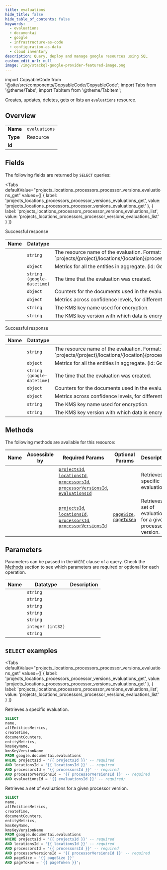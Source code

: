 ```yaml
--- 
title: evaluations
hide_title: false
hide_table_of_contents: false
keywords:
  - evaluations
  - documentai
  - google
  - infrastructure-as-code
  - configuration-as-data
  - cloud inventory
description: Query, deploy and manage google resources using SQL
custom_edit_url: null
image: /img/stackql-google-provider-featured-image.png
---
```


import CopyableCode from '@site/src/components/CopyableCode/CopyableCode';
import Tabs from '@theme/Tabs';
import TabItem from '@theme/TabItem';

Creates, updates, deletes, gets or lists an <code>evaluations</code> resource.

## Overview
<table><tbody>
<tr><td><b>Name</b></td><td><code>evaluations</code></td></tr>
<tr><td><b>Type</b></td><td>Resource</td></tr>
<tr><td><b>Id</b></td><td><CopyableCode code="google.documentai.evaluations" /></td></tr>
</tbody></table>

## Fields

The following fields are returned by `SELECT` queries:

<Tabs
    defaultValue="projects_locations_processors_processor_versions_evaluations_get"
    values={[
        { label: 'projects_locations_processors_processor_versions_evaluations_get', value: 'projects_locations_processors_processor_versions_evaluations_get' },
        { label: 'projects_locations_processors_processor_versions_evaluations_list', value: 'projects_locations_processors_processor_versions_evaluations_list' }
    ]}
>
<TabItem value="projects_locations_processors_processor_versions_evaluations_get">

Successful response

<table>
<thead>
    <tr>
    <th>Name</th>
    <th>Datatype</th>
    <th>Description</th>
    </tr>
</thead>
<tbody>
<tr>
    <td><CopyableCode code="name" /></td>
    <td><code>string</code></td>
    <td>The resource name of the evaluation. Format: `projects/&#123;project&#125;/locations/&#123;location&#125;/processors/&#123;processor&#125;/processorVersions/&#123;processor_version&#125;/evaluations/&#123;evaluation&#125;`</td>
</tr>
<tr>
    <td><CopyableCode code="allEntitiesMetrics" /></td>
    <td><code>object</code></td>
    <td>Metrics for all the entities in aggregate. (id: GoogleCloudDocumentaiV1EvaluationMultiConfidenceMetrics)</td>
</tr>
<tr>
    <td><CopyableCode code="createTime" /></td>
    <td><code>string (google-datetime)</code></td>
    <td>The time that the evaluation was created.</td>
</tr>
<tr>
    <td><CopyableCode code="documentCounters" /></td>
    <td><code>object</code></td>
    <td>Counters for the documents used in the evaluation. (id: GoogleCloudDocumentaiV1EvaluationCounters)</td>
</tr>
<tr>
    <td><CopyableCode code="entityMetrics" /></td>
    <td><code>object</code></td>
    <td>Metrics across confidence levels, for different entities.</td>
</tr>
<tr>
    <td><CopyableCode code="kmsKeyName" /></td>
    <td><code>string</code></td>
    <td>The KMS key name used for encryption.</td>
</tr>
<tr>
    <td><CopyableCode code="kmsKeyVersionName" /></td>
    <td><code>string</code></td>
    <td>The KMS key version with which data is encrypted.</td>
</tr>
</tbody>
</table>
</TabItem>
<TabItem value="projects_locations_processors_processor_versions_evaluations_list">

Successful response

<table>
<thead>
    <tr>
    <th>Name</th>
    <th>Datatype</th>
    <th>Description</th>
    </tr>
</thead>
<tbody>
<tr>
    <td><CopyableCode code="name" /></td>
    <td><code>string</code></td>
    <td>The resource name of the evaluation. Format: `projects/&#123;project&#125;/locations/&#123;location&#125;/processors/&#123;processor&#125;/processorVersions/&#123;processor_version&#125;/evaluations/&#123;evaluation&#125;`</td>
</tr>
<tr>
    <td><CopyableCode code="allEntitiesMetrics" /></td>
    <td><code>object</code></td>
    <td>Metrics for all the entities in aggregate. (id: GoogleCloudDocumentaiV1EvaluationMultiConfidenceMetrics)</td>
</tr>
<tr>
    <td><CopyableCode code="createTime" /></td>
    <td><code>string (google-datetime)</code></td>
    <td>The time that the evaluation was created.</td>
</tr>
<tr>
    <td><CopyableCode code="documentCounters" /></td>
    <td><code>object</code></td>
    <td>Counters for the documents used in the evaluation. (id: GoogleCloudDocumentaiV1EvaluationCounters)</td>
</tr>
<tr>
    <td><CopyableCode code="entityMetrics" /></td>
    <td><code>object</code></td>
    <td>Metrics across confidence levels, for different entities.</td>
</tr>
<tr>
    <td><CopyableCode code="kmsKeyName" /></td>
    <td><code>string</code></td>
    <td>The KMS key name used for encryption.</td>
</tr>
<tr>
    <td><CopyableCode code="kmsKeyVersionName" /></td>
    <td><code>string</code></td>
    <td>The KMS key version with which data is encrypted.</td>
</tr>
</tbody>
</table>
</TabItem>
</Tabs>

## Methods

The following methods are available for this resource:

<table>
<thead>
    <tr>
    <th>Name</th>
    <th>Accessible by</th>
    <th>Required Params</th>
    <th>Optional Params</th>
    <th>Description</th>
    </tr>
</thead>
<tbody>
<tr>
    <td><a href="#projects_locations_processors_processor_versions_evaluations_get"><CopyableCode code="projects_locations_processors_processor_versions_evaluations_get" /></a></td>
    <td><CopyableCode code="select" /></td>
    <td><a href="#parameter-projectsId"><code>projectsId</code></a>, <a href="#parameter-locationsId"><code>locationsId</code></a>, <a href="#parameter-processorsId"><code>processorsId</code></a>, <a href="#parameter-processorVersionsId"><code>processorVersionsId</code></a>, <a href="#parameter-evaluationsId"><code>evaluationsId</code></a></td>
    <td></td>
    <td>Retrieves a specific evaluation.</td>
</tr>
<tr>
    <td><a href="#projects_locations_processors_processor_versions_evaluations_list"><CopyableCode code="projects_locations_processors_processor_versions_evaluations_list" /></a></td>
    <td><CopyableCode code="select" /></td>
    <td><a href="#parameter-projectsId"><code>projectsId</code></a>, <a href="#parameter-locationsId"><code>locationsId</code></a>, <a href="#parameter-processorsId"><code>processorsId</code></a>, <a href="#parameter-processorVersionsId"><code>processorVersionsId</code></a></td>
    <td><a href="#parameter-pageSize"><code>pageSize</code></a>, <a href="#parameter-pageToken"><code>pageToken</code></a></td>
    <td>Retrieves a set of evaluations for a given processor version.</td>
</tr>
</tbody>
</table>

## Parameters

Parameters can be passed in the `WHERE` clause of a query. Check the [Methods](#methods) section to see which parameters are required or optional for each operation.

<table>
<thead>
    <tr>
    <th>Name</th>
    <th>Datatype</th>
    <th>Description</th>
    </tr>
</thead>
<tbody>
<tr id="parameter-evaluationsId">
    <td><CopyableCode code="evaluationsId" /></td>
    <td><code>string</code></td>
    <td></td>
</tr>
<tr id="parameter-locationsId">
    <td><CopyableCode code="locationsId" /></td>
    <td><code>string</code></td>
    <td></td>
</tr>
<tr id="parameter-processorVersionsId">
    <td><CopyableCode code="processorVersionsId" /></td>
    <td><code>string</code></td>
    <td></td>
</tr>
<tr id="parameter-processorsId">
    <td><CopyableCode code="processorsId" /></td>
    <td><code>string</code></td>
    <td></td>
</tr>
<tr id="parameter-projectsId">
    <td><CopyableCode code="projectsId" /></td>
    <td><code>string</code></td>
    <td></td>
</tr>
<tr id="parameter-pageSize">
    <td><CopyableCode code="pageSize" /></td>
    <td><code>integer (int32)</code></td>
    <td></td>
</tr>
<tr id="parameter-pageToken">
    <td><CopyableCode code="pageToken" /></td>
    <td><code>string</code></td>
    <td></td>
</tr>
</tbody>
</table>

## `SELECT` examples

<Tabs
    defaultValue="projects_locations_processors_processor_versions_evaluations_get"
    values={[
        { label: 'projects_locations_processors_processor_versions_evaluations_get', value: 'projects_locations_processors_processor_versions_evaluations_get' },
        { label: 'projects_locations_processors_processor_versions_evaluations_list', value: 'projects_locations_processors_processor_versions_evaluations_list' }
    ]}
>
<TabItem value="projects_locations_processors_processor_versions_evaluations_get">

Retrieves a specific evaluation.

```sql
SELECT
name,
allEntitiesMetrics,
createTime,
documentCounters,
entityMetrics,
kmsKeyName,
kmsKeyVersionName
FROM google.documentai.evaluations
WHERE projectsId = '{{ projectsId }}' -- required
AND locationsId = '{{ locationsId }}' -- required
AND processorsId = '{{ processorsId }}' -- required
AND processorVersionsId = '{{ processorVersionsId }}' -- required
AND evaluationsId = '{{ evaluationsId }}' -- required;
```
</TabItem>
<TabItem value="projects_locations_processors_processor_versions_evaluations_list">

Retrieves a set of evaluations for a given processor version.

```sql
SELECT
name,
allEntitiesMetrics,
createTime,
documentCounters,
entityMetrics,
kmsKeyName,
kmsKeyVersionName
FROM google.documentai.evaluations
WHERE projectsId = '{{ projectsId }}' -- required
AND locationsId = '{{ locationsId }}' -- required
AND processorsId = '{{ processorsId }}' -- required
AND processorVersionsId = '{{ processorVersionsId }}' -- required
AND pageSize = '{{ pageSize }}'
AND pageToken = '{{ pageToken }}';
```
</TabItem>
</Tabs>
